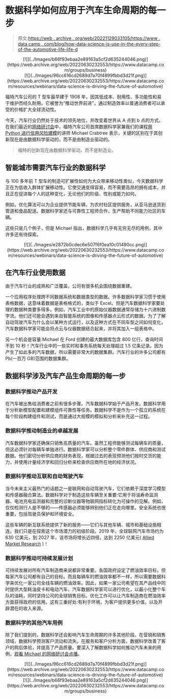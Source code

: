 # 数据科学如何应用于汽车生命周期的每一步

> 原文:[https://web . archive . org/web/20221129033105/https://www . data camp . com/blog/how-data-science-is-use-in-the-every-step-of-the-automotive-life-life-d](https://web.archive.org/web/20221129033105/https://www.datacamp.com/blog/how-data-science-is-used-in-every-step-of-the-automotive-lifecycle)

<center>[![](../Images/b66f93ebaa2e89163a5cf2d635244046.png)](https://web.archive.org/web/20220630232553/https://www.datacamp.com/groups/business)</center>

<center>[![](../Images/96cc616cd2689d7a70f4899fbbd3d21f.png)](https://web.archive.org/web/20220630232553/https://www.datacamp.com/resources/webinars/data-science-is-driving-the-future-of-automotive)</center>

福特汽车公司的 T 型车最早建于 1908 年，因其低成本、耐用性、多功能性和易于维护而经久耐用。它被誉为“推动世界前进”，通过制造效率以普通消费者可以承受的价格扩大全球流动性。

今天，汽车行业仍然处于技术的领先地位，并改变着世界从 A 点到 b 点的方式。在我们最近的[网络研讨会](https://web.archive.org/web/20220630232553/https://www.datacamp.com/resources/webinars/data-science-is-driving-the-future-of-automotive)中，福特汽车公司首席数据科学家兼我们的课程[用 Python 进行信用风险建模](https://web.archive.org/web/20220630232553/https://www.datacamp.com/courses/credit-risk-modeling-in-python)的讲师 Michael Crabtree 表示，关键的区别在于其创新现在是由数据科学驱动的，而不是由制造业驱动的。

> 福特的创新现在由数据科学驱动，而不是制造业。

## 智能城市需要汽车行业的数据科学

与 100 多年前 T 型车的制造可扩展性如何为大众带来移动性类似，今天数据科学正在为低收入群体扩展移动性。它使交通变得容易，而不需要高昂的拥有成本，并且正在促进每个人的这种变化，无论他们的阶级、性别或能力如何。

例如，优化算法可以为企业提供节能车辆，为农村社区提供服务，从亚马逊送货到管道和食品配送。数据科学家还与可靠性工程师合作，生产帮助不同能力社区的车辆。

这些只是几个例子，但是 Michael 指出，数据科学几乎有无穷无尽的用例，其中许多还有待探索。

<center>[![](../Images/e2872b0cdec6e507f6f0ea10c01490cc.png)](https://web.archive.org/web/20220630232553/https://www.datacamp.com/resources/webinars/data-science-is-driving-the-future-of-automotive)</center>

## 在汽车行业使用数据

由于汽车行业的成熟和广泛覆盖，公司有很多机会围绕数据重建。

一个应用程序处理跨不同数据系统和数据类型的数据。许多数据科学家习惯于使用表格数据，这意味着数据是表格格式的，类似于 Excel。但是汽车数据科学家要处理的数据种类要多得多。例如，汽车工业中的原始仪器数据通常存储为十六进制数字流。他们还可能会遇到来自智能系统的图像和传感器点云形式的数据。为了了解自动驾驶汽车为什么会以某种方式运行，以及这种方式在不同车型之间如何变化，汽车数据科学家可能会将点云与仪器数据结合起来，并将其加入一组表格中。

另一个机会是容量:Michael 在 Ford 创建的最大数据库包含 800 亿行，查询时间不到 10 秒！汽车行业中的一些实时和事务系统每天处理超过 1.5 亿条记录。因为产生了如此多的汽车数据，所以需要非常大的数据集群。汽车行业的许多公司都有 Pb(一百万 GB)范围的数据集群。

## 数据科学涉及汽车产品生命周期的每一步

### 数据科学推动产品开发

在汽车被出售给消费者之前有很多步骤。汽车数据科学始于产品开发。数据科学用于分析新模型配置和建模组件可靠性等任务。数据科学不是作为一个孤立的系统在每个阶段构建组件和测试，而是通过大规模的模拟和分析来补充这一过程。

### 数据科学推动制造业的卓越发展

汽车数据科学家还确保只销售高质量的汽车。虽然工程师能够测试每辆车的质量，但这必须针对每辆车单独进行。数据科学家可以分析整个零件群体、供应商和测试数据。他们密切分析供应商的财务表现，根据过去的表现预测他们按时交货的能力，并使用计量经济学和回归分析来检查供应商所在地的经济状况。

### 数据科学推动互联和自动驾驶汽车

当今未来主义最热门的话题之一是联网和自动驾驶汽车，它们依赖于深度学习模型和传感器融合算法。数据科学对于制造这些车辆至关重要:它用于将油寿命监测器、电池充电监测器和完整的诊断仪器等物联网指标转化为可操作的见解。例如，仅仅检测行人是不够的——传感器必须能够辨别他们正在走向哪里。安全系统也很重要，包括驾驶员保护和环境安全。

这些车辆的新互联系统提供了新的服务——它们与其他车辆、城市和基础设施相连。我们只是在探索这个市场潜力的初级阶段。2019 年，全球联网汽车市场约为 630 亿美元，到 2027 年，该市场将增长近四倍，达到 2250 亿美元( [Allied Market Research](https://web.archive.org/web/20220630232553/https://www.globenewswire.com/news-release/2020/06/18/2050256/0/en/Connected-Car-Market-to-Garner-225-16-Billion-by-2027-AMR.html) )！

### 数据科学推动可持续发展计划

可持续发展对所有汽车制造商来说都非常重要。各国政府设定了燃油效率目标，但每家汽车公司都有自己的目标。而且每辆车的燃油效率都不一样，所以需要数据科学来优化一家公司全线车辆的燃油效率。因此，如果一家公司希望在其产品线中同时提供大型耗油皮卡和电动汽车，汽车数据科学家可以进行优化，以最小化整个车队的油耗，同时坚持公司的全球销售目标。优化工作可以让汽车制造商在燃油效率方面获得政府的信用。这有三重好处:有利于环境，为客户提供更多价值，以及开辟潜在的收入来源。

### 数据科学的其他汽车用例

除了我们提到的，数据科学还会影响汽车生命周期的许多其他阶段。在营销和销售领域，数据科学预测客户流动和流失。在服务和客户分析方面，数据科学改善了客户的购后体验，并提高了产品质量。要深入了解数据科学如何推动汽车未来的用例，[观看 Michael 的网络研讨会点播](https://web.archive.org/web/20220630232553/https://www.datacamp.com/resources/webinars/data-science-is-driving-the-future-of-automotive)。

<center>[![](../Images/96cc616cd2689d7a70f4899fbbd3d21f.png)](https://web.archive.org/web/20220630232553/https://www.datacamp.com/resources/webinars/data-science-is-driving-the-future-of-automotive)</center>

<center>[![](../Images/b66f93ebaa2e89163a5cf2d635244046.png)](https://web.archive.org/web/20220630232553/https://www.datacamp.com/groups/business)</center>